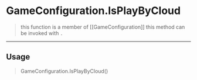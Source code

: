 # GameConfiguration.IsPlayByCloud
> this function is a member of [[GameConfiguration]]
> this method can be invoked with `.`
-----
## Usage
> GameConfiguration.IsPlayByCloud()
